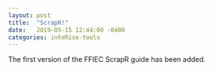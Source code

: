 ```yaml
---
layout: post
title:  "ScrapR!"
date:   2019-05-15 12:44:00 -0400
categories: inteRise-tools
---
```


The first version of the FFIEC ScrapR guide has been added. 
